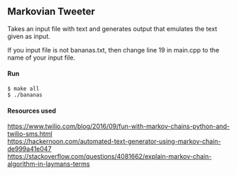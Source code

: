 ## Markovian Tweeter
Takes an input file with text and generates output that emulates the text given as input.

If you input file is not bananas.txt, then change line 19 in main.cpp to the name of your input file.

#### Run

    $ make all
    $ ./bananas

#### Resources used

https://www.twilio.com/blog/2016/09/fun-with-markov-chains-python-and-twilio-sms.html \
https://hackernoon.com/automated-text-generator-using-markov-chain-de999a41e047 \
https://stackoverflow.com/questions/4081662/explain-markov-chain-algorithm-in-laymans-terms
